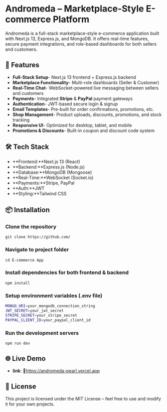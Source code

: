# Andromeda – Marketplace-Style E-commerce Platform

Andromeda is a full-stack marketplace-style e-commerce application built with Next.js 13, Express.js, and MongoDB. It offers real-time features, secure payment integrations, and role-based dashboards for both sellers and customers.

## 🚀 Features

- **Full-Stack Setup**- Next.js 13 frontend + Express.js backend
- **Marketplace Functionality**- Multi-role dashboards (Seller & Customer)
- **Real-Time Chat**- WebSocket-powered live messaging between sellers and customers
- **Payments**- Integrated **Stripe** & **PayPal** payment gateways
- **Authentication**- JWT-based secure login & signup
- **Email Templates**- Pre-built for order confirmations, promotions, etc.
- **Shop Management**- Product uploads, discounts, promotions, and stock tracking
- **Responsive UI**- Optimized for desktop, tablet, and mobile
- **Promotions & Discounts**- Built-in coupon and discount code system

## 🛠️ Tech Stack

- **Frontend:**Next.js 13 (React)
- **Backend:**Express.js (Node.js)
- **Database:**MongoDB (Mongoose)
- **Real-Time:**WebSocket (Socket.io)
- **Payments:**Stripe, PayPal
- **Auth:**JWT
- **Styling:**Tailwind CSS

## 📦 Installation

### Clone the repository
```shell
git clone https://github.com/
```
### Navigate to project folder
```shell
cd E-commerce App
```
### Install dependencies for both frontend & backend
```shell
npm install
```
### Setup environment variables (.env file)
```bash
MONGO_URI=your_mongodb_connection_string
JWT_SECRET=your_jwt_secret
STRIPE_SECRET=your_stripe_secret
PAYPAL_CLIENT_ID=your_paypal_client_id
```
### Run the development servers
```shell
npm run dev
```

## 🌐 Live Demo

- **link**: 🔗https://andromeda-pearl.vercel.app

## 📄 License
This project is licensed under the MIT License – feel free to use and modify it for your own projects.




 
 
 